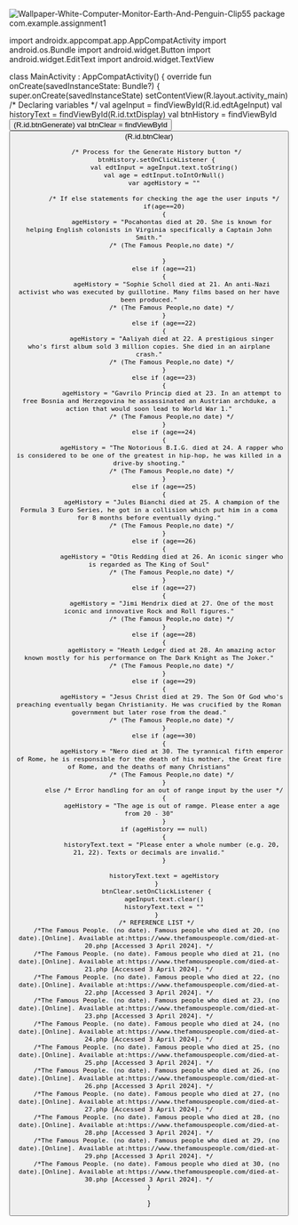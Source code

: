 ![Wallpaper-White-Computer-Monitor-Earth-And-Penguin-Clip55](https://github.com/ST10458337/Assignment1/assets/113131445/209fa34a-b98e-44cc-8477-7c826bca6248)
package com.example.assignment1

import androidx.appcompat.app.AppCompatActivity
import android.os.Bundle
import android.widget.Button
import android.widget.EditText
import android.widget.TextView

class MainActivity : AppCompatActivity() {
    override fun onCreate(savedInstanceState: Bundle?) {
        super.onCreate(savedInstanceState)
        setContentView(R.layout.activity_main)
        /* Declaring variables */
        val ageInput = findViewById<EditText>(R.id.edtAgeInput)
        val historyText = findViewById<TextView>(R.id.txtDisplay)
        val btnHistory = findViewById<Button>(R.id.btnGenerate)
        val btnClear = findViewById<Button>(R.id.btnClear)

        /* Process for the Generate History button */
        btnHistory.setOnClickListener {
            val edtInput = ageInput.text.toString()
            val age = edtInput.toIntOrNull()
            var ageHistory = ""

            /* If else statements for checking the age the user inputs */
            if(age==20)
            {
                ageHistory = "Pocahontas died at 20. She is known for helping English colonists in Virginia specifically a Captain John Smith."
                /* (The Famous People,no date) */

            }
            else if (age==21)
            {
                ageHistory = "Sophie Scholl died at 21. An anti-Nazi activist who was executed by guillotine. Many films based on her have been produced."
                /* (The Famous People,no date) */
            }
            else if (age==22)
            {
                ageHistory = "Aaliyah died at 22. A prestigious singer who's first album sold 3 million copies. She died in an airplane crash."
                /* (The Famous People,no date) */
            }
            else if (age==23)
            {
                ageHistory = "Gavrilo Princip died at 23. In an attempt to free Bosnia and Herzegovina he assassinated an Austrian archduke, a action that would soon lead to World War 1."
                /* (The Famous People,no date) */
            }
            else if (age==24)
            {
                ageHistory = "The Notorious B.I.G. died at 24. A rapper who is considered to be one of the greatest in hip-hop, he was killed in a drive-by shooting."
                /* (The Famous People,no date) */
            }
            else if (age==25)
            {
                ageHistory = "Jules Bianchi died at 25. A champion of the Formula 3 Euro Series, he got in a collision which put him in a coma for 8 months before eventually dying."
                /* (The Famous People,no date) */
            }
            else if (age==26)
            {
                ageHistory = "Otis Redding died at 26. An iconic singer who is regarded as The King of Soul"
                /* (The Famous People,no date) */
            }
            else if (age==27)
            {
                ageHistory = "Jimi Hendrix died at 27. One of the most iconic and innovative Rock and Roll figures."
                /* (The Famous People,no date) */
            }
            else if (age==28)
            {
                ageHistory = "Heath Ledger died at 28. An amazing actor known mostly for his performance on The Dark Knight as The Joker."
                /* (The Famous People,no date) */
            }
            else if (age==29)
            {
                ageHistory = "Jesus Christ died at 29. The Son Of God who's preaching eventually began Christianity. He was crucified by the Roman government but later rose from the dead."
                /* (The Famous People,no date) */
            }
            else if (age==30)
            {
                ageHistory = "Nero died at 30. The tyrannical fifth emperor of Rome, he is responsible for the death of his mother, the Great fire of Rome, and the deaths of many Christians"
                /* (The Famous People,no date) */
            }
            else /* Error handling for an out of range input by the user */
            {
                ageHistory = "The age is out of ramge. Please enter a age from 20 - 30"
            }
            if (ageHistory == null)
            {
                historyText.text = "Please enter a whole number (e.g. 20, 21, 22). Texts or decimals are invalid."
            }

            historyText.text = ageHistory
        }
        btnClear.setOnClickListener {
            ageInput.text.clear()
            historyText.text = ""
        }
        /* REFERENCE LIST */
        /*The Famous People. (no date). Famous people who died at 20, (no date).[Online]. Available at:https://www.thefamouspeople.com/died-at-20.php [Accessed 3 April 2024]. */
        /*The Famous People. (no date). Famous people who died at 21, (no date).[Online]. Available at:https://www.thefamouspeople.com/died-at-21.php [Accessed 3 April 2024]. */
        /*The Famous People. (no date). Famous people who died at 22, (no date).[Online]. Available at:https://www.thefamouspeople.com/died-at-22.php [Accessed 3 April 2024]. */
        /*The Famous People. (no date). Famous people who died at 23, (no date).[Online]. Available at:https://www.thefamouspeople.com/died-at-23.php [Accessed 3 April 2024]. */
        /*The Famous People. (no date). Famous people who died at 24, (no date).[Online]. Available at:https://www.thefamouspeople.com/died-at-24.php [Accessed 3 April 2024]. */
        /*The Famous People. (no date). Famous people who died at 25, (no date).[Online]. Available at:https://www.thefamouspeople.com/died-at-25.php [Accessed 3 April 2024]. */
        /*The Famous People. (no date). Famous people who died at 26, (no date).[Online]. Available at:https://www.thefamouspeople.com/died-at-26.php [Accessed 3 April 2024]. */
        /*The Famous People. (no date). Famous people who died at 27, (no date).[Online]. Available at:https://www.thefamouspeople.com/died-at-27.php [Accessed 3 April 2024]. */
        /*The Famous People. (no date). Famous people who died at 28, (no date).[Online]. Available at:https://www.thefamouspeople.com/died-at-28.php [Accessed 3 April 2024]. */
        /*The Famous People. (no date). Famous people who died at 29, (no date).[Online]. Available at:https://www.thefamouspeople.com/died-at-29.php [Accessed 3 April 2024]. */
        /*The Famous People. (no date). Famous people who died at 30, (no date).[Online]. Available at:https://www.thefamouspeople.com/died-at-30.php [Accessed 3 April 2024]. */
    }
}
